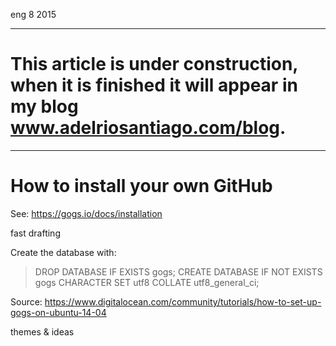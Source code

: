 <permalink>eng</permalink>
<month>8</month>
<year>2015</year>

---
# This article is under construction, when it is finished it will appear in my blog www.adelriosantiago.com/blog.
---

# How to install your own GitHub

See: https://gogs.io/docs/installation

<hidden>
fast drafting

Create the database with:

> DROP DATABASE IF EXISTS gogs;
> CREATE DATABASE IF NOT EXISTS gogs CHARACTER SET utf8 COLLATE utf8_general_ci;

Source: https://www.digitalocean.com/community/tutorials/how-to-set-up-gogs-on-ubuntu-14-04

</hidden>

<hidden>
themes & ideas


</hidden>

